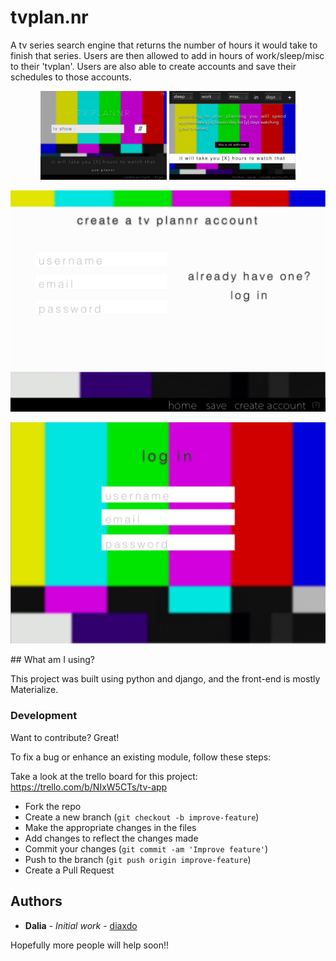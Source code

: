 # tvplan.nr

A tv series search engine that returns the number of hours it would take to finish that series. Users are then allowed to add in hours of work/sleep/misc to their 'tvplan'. Users are also able to create accounts and save their schedules to those accounts. 

<div display="block" align="center"><img width=40% src="https://github.com/diaxdo/tvplannr_project/blob/master/wireframes/Index.png">
<img display="inline-block" width=40% src="https://github.com/diaxdo/tvplannr_project/blob/master/wireframes/Plannr.png"></p>
<p align="center"><img src="https://github.com/diaxdo/tvplannr_project/blob/master/wireframes/Create%20Account.png"></p>
<p align="center"><img src="https://github.com/diaxdo/tvplannr_project/blob/master/wireframes/Log%20In%20(possibly%20a%20pop%20up).png"></p>
</div>
## What am I using?

This project was built using python and django, and the front-end is mostly Materialize.

### Development
Want to contribute? Great!

To fix a bug or enhance an existing module, follow these steps:

Take a look at the trello board for this project: https://trello.com/b/NIxW5CTs/tv-app

- Fork the repo
- Create a new branch (`git checkout -b improve-feature`)
- Make the appropriate changes in the files
- Add changes to reflect the changes made
- Commit your changes (`git commit -am 'Improve feature'`)
- Push to the branch (`git push origin improve-feature`)
- Create a Pull Request 

## Authors

* **Dalia** - *Initial work* - [diaxdo](https://github.com/diaxdo)

Hopefully more people will help soon!! 
